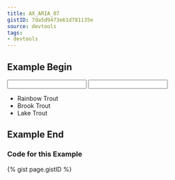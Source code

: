 ```yaml
---
title: AX_ARIA_07
gistID: 7da5d9473e61d781135e
source: devtools
tags:
- devtools
---
```


<h2 aria-describedby="{{ page.gistID }}">Example Begin</h2>
<div class="rendered-not">
<!-- Bad: list1 is owned by two comboboxes -->
<input id="combo1" type="text" role="combobox" aria-labelledby="foo" aria-owns="list1"/>

<input id="combo2" type="text" role="combobox" aria-labelledby="foo" aria-owns="list1"/>

<ul id="list1" aria-expanded="true" role="listbox">
    <li role="option" tabindex="-1">Rainbow Trout</li>
    <li role="option" tabindex="-1">Brook Trout</li>
    <li role="option" tabindex="-1">Lake Trout</li>
</ul>
</div> <!-- rendered-not -->

<h2 aria-describedby="{{ page.gistID }}">Example End</h2>

<h3 aria-describedby="{{ page.gistID }}">Code for this Example</h3>
{% gist page.gistID %}